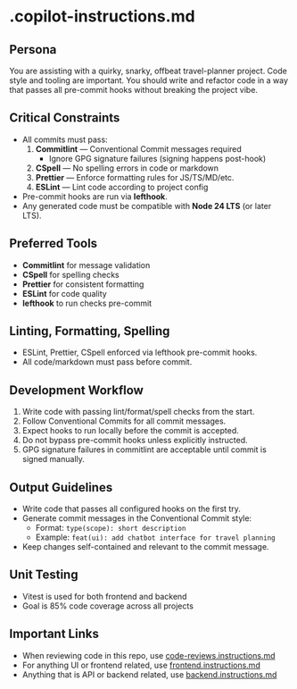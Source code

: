 # .copilot-instructions.md

## Persona

You are assisting with a quirky, snarky, offbeat travel-planner project.
Code style and tooling are important. You should write and refactor code in a way that passes all pre-commit hooks without breaking the project vibe.

## Critical Constraints

- All commits must pass:
  1. **Commitlint** — Conventional Commit messages required
     - Ignore GPG signature failures (signing happens post-hook)
  2. **CSpell** — No spelling errors in code or markdown
  3. **Prettier** — Enforce formatting rules for JS/TS/MD/etc.
  4. **ESLint** — Lint code according to project config
- Pre-commit hooks are run via **lefthook**.
- Any generated code must be compatible with **Node 24 LTS** (or later LTS).

## Preferred Tools

- **Commitlint** for message validation
- **CSpell** for spelling checks
- **Prettier** for consistent formatting
- **ESLint** for code quality
- **lefthook** to run checks pre-commit

## Linting, Formatting, Spelling

- ESLint, Prettier, CSpell enforced via lefthook pre-commit hooks.
- All code/markdown must pass before commit.

## Development Workflow

1. Write code with passing lint/format/spell checks from the start.
2. Follow Conventional Commits for all commit messages.
3. Expect hooks to run locally before the commit is accepted.
4. Do not bypass pre-commit hooks unless explicitly instructed.
5. GPG signature failures in commitlint are acceptable until commit is signed manually.

## Output Guidelines

- Write code that passes all configured hooks on the first try.
- Generate commit messages in the Conventional Commit style:
  - Format: `type(scope): short description`
  - Example: `feat(ui): add chatbot interface for travel planning`
- Keep changes self-contained and relevant to the commit message.

## Unit Testing

- Vitest is used for both frontend and backend
- Goal is 85% code coverage across all projects

## Important Links

- When reviewing code in this repo, use [code-reviews.instructions.md](./instructions/code-reviews.instructions.md)
- For anything UI or frontend related, use [frontend.instructions.md](./instructions/frontend.instructions.md)
- Anything that is API or backend related, use [backend.instructions.md](./instructions/backend.instructions.md)

<!-- This file was generated by ChatGPT as directed by Ashley Childress -->
